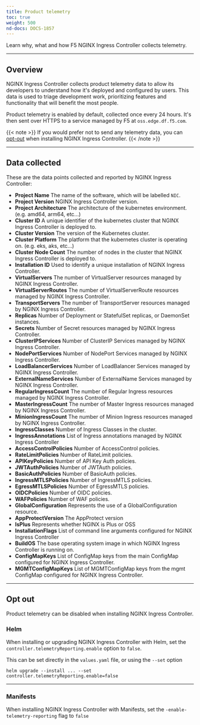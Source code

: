 ```yaml
---
title: Product telemetry
toc: true
weight: 500
nd-docs: DOCS-1857
---
```


Learn why, what and how F5 NGINX Ingress Controller collects telemetry.

---

## Overview

NGINX Ingress Controller collects product telemetry data to allow its developers to understand how it's deployed and configured by users. This data is used to triage development work, prioritizing features and functionality that will benefit the most people.

Product telemetry is enabled by default, collected once every 24 hours. It's then sent over HTTPS to a service managed by F5 at `oss.edge.df.f5.com`.

{{< note >}} If you would prefer not to send any telemetry data, you can [opt-out](#opt-out) when installing NGINX Ingress Controller. {{< /note >}}

---

## Data collected

These are the data points collected and reported by NGINX Ingress Controller:

- **Project Name** The name of the software, which will be labelled `NIC`.
- **Project Version** NGINX Ingress Controller version.
- **Project Architecture** The architecture of the kubernetes environment. (e.g. amd64, arm64, etc...)
- **Cluster ID** A unique identifier of the kubernetes cluster that NGINX Ingress Controller is deployed to.
- **Cluster Version** The version of the Kubernetes cluster.
- **Cluster Platform** The platform that the kubernetes cluster is operating on. (e.g. eks, aks,  etc...)
- **Cluster Node Count** The number of nodes in the cluster that NGINX Ingress Controller is deployed to.
- **Installation ID** Used to identify a unique installation of NGINX Ingress Controller.
- **VirtualServers** The number of VirtualServer resources managed by NGINX Ingress Controller.
- **VirtualServerRoutes** The number of VirtualServerRoute resources managed by NGINX Ingress Controller.
- **TransportServers** The number of TransportServer resources managed by NGINX Ingress Controller.
- **Replicas** Number of Deployment or StatefulSet replicas, or DaemonSet instances.
- **Secrets** Number of Secret resources managed by NGINX Ingress Controller.
- **ClusterIPServices** Number of ClusterIP Services managed by NGINX Ingress Controller.
- **NodePortServices** Number of NodePort Services managed by NGINX Ingress Controller.
- **LoadBalancerServices** Number of LoadBalancer Services managed by NGINX Ingress Controller.
- **ExternalNameServices** Number of ExternalName Services managed by NGINX Ingress Controller.
- **RegularIngressCount** The number of Regular Ingress resources managed by NGINX Ingress Controller.
- **MasterIngressCount** The number of Master Ingress resources managed by NGINX Ingress Controller.
- **MinionIngressCount** The number of Minion Ingress resources managed by NGINX Ingress Controller.
- **IngressClasses** Number of Ingress Classes in the cluster.
- **IngressAnnotations** List of Ingress annotations managed by NGINX Ingress Controller
- **AccessControlPolicies** Number of AccessControl policies.
- **RateLimitPolicies** Number of RateLimit policies.
- **APIKeyPolicies** Number of API Key Auth policies.
- **JWTAuthPolicies** Number of JWTAuth policies.
- **BasicAuthPolicies** Number of BasicAuth policies.
- **IngressMTLSPolicies** Number of IngressMTLS policies.
- **EgressMTLSPolicies** Number of EgressMTLS policies.
- **OIDCPolicies** Number of OIDC policies.
- **WAFPolicies** Number of WAF policies.
- **GlobalConfiguration** Represents the use of a GlobalConfiguration resource.
- **AppProtectVersion** The AppProtect version
- **IsPlus** Represents whether NGINX is Plus or OSS
- **InstallationFlags** List of command line arguments configured for NGINX Ingress Controller
- **BuildOS** The base operating system image in which NGINX Ingress Controller is running on.
- **ConfigMapKeys** List of ConfigMap keys from the main ConfigMap configured for NGINX Ingress Controller.
- **MGMTConfigMapKeys** List of MGMTConfigMap keys from the mgmt ConfigMap configured for NGINX Ingress Controller.

---

## Opt out

Product telemetry can be disabled when installing NGINX Ingress Controller.

### Helm

When installing or upgrading NGINX Ingress Controller with Helm, set the `controller.telemetryReporting.enable` option to `false`.

This can be set directly in the `values.yaml` file, or using the `--set` option

```shell
helm upgrade --install ... --set controller.telemetryReporting.enable=false
```

---

### Manifests

When installing NGINX Ingress Controller with Manifests, set the `-enable-telemetry-reporting` flag to `false`
